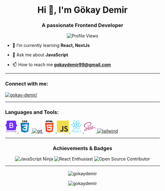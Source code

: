 <h1 align="center">Hi 👋, I'm Gökay Demir</h1>
<h3 align="center">A passionate Frontend Developer</h3>

<p align="center">
   <img src="https://img.shields.io/badge/Profile%20Views-1000+-blue?style=for-the-badge&logo=github" alt="Profile Views" />
</p>

- 🌱 I’m currently learning **React, NextJs**

- 💬 Ask me about **JavaScript**

- 📫 How to reach me **gokaydemir99@gmail.com**

---

<h3 align="left">Connect with me:</h3>
<p align="left">
   <a href="https://linkedin.com/in/gokay-demir/" target="blank">
      <img align="center" src="https://raw.githubusercontent.com/rahuldkjain/github-profile-readme-generator/master/src/images/icons/Social/linked-in-alt.svg" alt="gokay-demir/" height="30" width="40" />
   </a>
</p>

---

<h3 align="left">Languages and Tools:</h3>
<p align="left"> 
   <a href="https://getbootstrap.com" target="_blank" rel="noreferrer"> 
      <img src="https://raw.githubusercontent.com/devicons/devicon/master/icons/bootstrap/bootstrap-plain-wordmark.svg" alt="bootstrap" width="40" height="40"/> 
   </a> 
   <a href="https://www.w3schools.com/css/" target="_blank" rel="noreferrer"> 
      <img src="https://raw.githubusercontent.com/devicons/devicon/master/icons/css3/css3-original-wordmark.svg" alt="css3" width="40" height="40"/> 
   </a> 
   <a href="https://git-scm.com/" target="_blank" rel="noreferrer"> 
      <img src="https://www.vectorlogo.zone/logos/git-scm/git-scm-icon.svg" alt="git" width="40" height="40"/> 
   </a> 
   <a href="https://www.w3.org/html/" target="_blank" rel="noreferrer"> 
      <img src="https://raw.githubusercontent.com/devicons/devicon/master/icons/html5/html5-original-wordmark.svg" alt="html5" width="40" height="40"/> 
   </a> 
   <a href="https://developer.mozilla.org/en-US/docs/Web/JavaScript" target="_blank" rel="noreferrer"> 
      <img src="https://raw.githubusercontent.com/devicons/devicon/master/icons/javascript/javascript-original.svg" alt="javascript" width="40" height="40"/> 
   </a> 
   <a href="https://reactjs.org/" target="_blank" rel="noreferrer"> 
      <img src="https://raw.githubusercontent.com/devicons/devicon/master/icons/react/react-original-wordmark.svg" alt="react" width="40" height="40"/> 
   </a> 
   <a href="https://sass-lang.com" target="_blank" rel="noreferrer"> 
      <img src="https://raw.githubusercontent.com/devicons/devicon/master/icons/sass/sass-original.svg" alt="sass" width="40" height="40"/> 
   </a> 
   <a href="https://tailwindcss.com/" target="_blank" rel="noreferrer"> 
      <img src="https://www.vectorlogo.zone/logos/tailwindcss/tailwindcss-icon.svg" alt="tailwind" width="40" height="40"/> 
   </a> 
</p>

---

<h3 align="center">Achievements & Badges</h3>
<p align="center">
   <img src="https://img.shields.io/badge/JavaScript%20Ninja-yellow?style=for-the-badge&logo=javascript&logoColor=white" alt="JavaScript Ninja" />
   <img src="https://img.shields.io/badge/React%20Enthusiast-blue?style=for-the-badge&logo=react&logoColor=white" alt="React Enthusiast" />
   <img src="https://img.shields.io/badge/Open%20Source%20Contributor-green?style=for-the-badge&logo=github&logoColor=white" alt="Open Source Contributor" />
</p>

---

<p align="center">
   <img align="center" src="https://github-readme-stats.vercel.app/api/top-langs?username=gokaydemir&show_icons=true&locale=en&layout=compact" alt="gokaydemir" />
</p>

<p align="center">
   <img align="center" src="https://github-readme-streak-stats.herokuapp.com/?user=gokaydemir&" alt="gokaydemir" />
</p>
